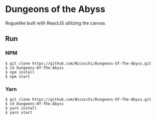 # Dungeons of the Abyss

Roguelike built with ReactJS utilizing the canvas.

## Run

### NPM

```
$ git clone https://github.com/Nicocchi/Dungeons-Of-The-Abyss.git
$ cd Dungeons-Of-The-Abyss
$ npm install
$ npm start
```

### Yarn

```
$ git clone https://github.com/Nicocchi/Dungeons-Of-The-Abyss.git
$ cd Dungeons-Of-The-Abyss
$ yarn install
$ yarn start
```
